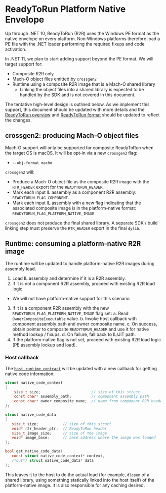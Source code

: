 # ReadyToRun Platform Native Envelope

Up through .NET 10, ReadyToRun (R2R) uses the Windows PE format as the native envelope on every platform. Non‑Windows platforms therefore load a PE file with the .NET loader performing the required fixups and code activation.

In .NET 11, we plan to start adding support beyond the PE format. We will target support for:
- Composite R2R only
- Mach-O object files emitted by `crossgen2`
- Runtime using a composite R2R image that is a Mach-O shared library
   - Linking the object files into a shared library is expected to be handled by the SDK and is not covered in this document.

The tentative high-level design is outlined below. As we implement this support, this document should be updated with more details and the [ReadyToRun overview](./readytorun-overview.md) and [ReadyToRun format](./readytorun-format.md) should be updated to reflect the changes.

## crossgen2: producing Mach-O object files

Mach‑O support will only be supported for composite ReadyToRun when the target OS is macOS. It will be opt-in via a new `crossgen2` flag:
- `--obj-format macho`

`crossgen2` will:
- Produce a Mach-O object file as the composite R2R image with the `RTR_HEADER` export for the `READYTORUN_HEADER`.
- Mark each input IL assembly as a component R2R assembly: `READYTORUN_FLAG_COMPONENT`.
- Mark each input IL assembly with a new flag indicating that the associated composite image is in the platform-native format: `READYTORUN_FLAG_PLATFORM_NATIVE_IMAGE`

`crossgen2` does not produce the final shared library. A separate SDK / build linking step must preserve the `RTR_HEADER` export in the final `dylib`.

## Runtime: consuming a platform-native R2R image

The runtime will be updated to handle platform-native R2R images during assembly load.

1. Load IL assembly and determine if it is a R2R assembly.
2. If it is not a component R2R assembly, proceed with existing R2R load logic.
  - We will not have platform-native support for this scenario
3. If it is a component R2R assembly with the new `READYTORUN_FLAG_PLATFORM_NATIVE_IMAGE` flag set:
   a. Read `OwnerCompositeExecutable` value.
   b. Invoke host callback with component assembly path and owner composite name.
   c. On success, obtain pointer to composite `READYTORUN_HEADER` and use it for native method lookup / fixups.
   d. On failure, fall back to IL/JIT path.
4. If the platform-native flag is not set, proceed with existing R2R load logic (PE assembly lookup and load).

### Host callback

The [`host_runtime_contract`](/src/native/corehost/host_runtime_contract.h) will be updated with a new callback for getting native code information.

```c
struct native_code_context
{
    size_t size;                       // size of this struct
    const char* assembly_path;         // component assembly path
    const char* owner_composite_name;  // name from component R2R header
};

struct native_code_data
{
   size_t size;           // size of this struct
   void* r2r_header_ptr;  // ReadyToRun header
   size_t image_size;     // size of the image
   void* image_base;      // base address where the image was loaded
};

bool get_native_code_data(
   const struct native_code_context* context,
   /*out*/ struct native_code_data* data
);
```

This leaves it to the host to do the actual load (for example, `dlopen` of a shared library, using something statically linked into the host itself) of the platform-native image. It is also responsible for any caching desired.
